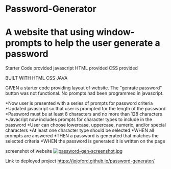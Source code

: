 
# Password-Generator 
#  A website that using window-prompts to help the user generate a password

Starter Code provided javascript
HTML provided
CSS provided

BUILT WITH
 HTML
 CSS
 JAVA

GIVEN a starter code providing layout of website.
The "genrate password" button was not functional.
No prompts had been programmed in javascript.

*Now user is presented with a series of prompts for password criteria
*Updated javascript so that user is prompted for the length of the password
*Password must be at least 8 characters and no more than 128 characters
*Javacript now includes prompts for character types to include in the password
*User can choose lowercase, uppercase, numeric, and/or special characters
*At least one character type should be selected
*WHEN all prompts are answered
*THEN a password is generated that matches the selected criteria
*WHEN the password is generated it is written on the page

screenshot of website
[![password-gen-screenshot.jpg](https://i.postimg.cc/rwfj6WKS/password-gen-screenshot.jpg)](https://postimg.cc/fV0mmV7L)

Link to deployed project https://jojoford.github.io/password-generator/
